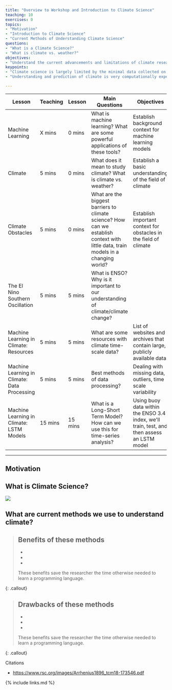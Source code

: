 ```yaml
---
title: "Overview to Workshop and Introduction to Climate Science"
teaching: 10
exercises: 0
topics:
- "Motivation" 
- "Introduction to Climate Science"
- "Current Methods of Understanding Climate Science"
questions: 
- "What is a Climate Science?"
- "What is climate vs. weather?"
objectives:
- "Understand the current advancements and limitations of climate research"
keypoints:
- "Climate science is largely limited by the minimal data collected on timescales necessary to assess long-scale patterns."
- "Understanding and prediction of climate is very computationally expensive and still very limited."

---
```


| Lesson        | Teaching | Lesson | Main Questions                  | Objectives                       |
| -----------   | -------- |------- |-------------------------------- |--------------------------------- |
| Machine Learning | X mins | 0 mins | What is machine learning? What are some powerful applications of these tools? | Establish background context for machine learning models| 
| Climate  | 5 mins | 0 mins | What does it mean to study climate? What is climate vs. weather? | Establish a basic understanding of the field of climate|
| Climate Obstacles | 5 mins | 0 mins | What are the biggest barriers to climate science? How can we establish context with little data, train models in a changing world? | Establish important context for obstacles in the field of climate|
| The El Nino Southern Oscillation | 5 mins | 5 mins | What is ENSO? Why is it important to our understanding of climate/climate change?| | 
| Machine Learning in Climate: Resources | 5 mins | 5 mins | What are some resources with climate time-scale data? | List of websites and archives that contain large, publicly available data|
| Machine Learning in Climate: Data Processing | 5 mins | 5 mins | Best methods of data processing? | Dealing with missing data, outliers, time scale variability|
| Machine Learning in Climate: LSTM Models | 15 mins | 15 mins | What is a Long-Short Term Model? How can we use this for time-series analysis?| Using buoy data within the ENSO 3.4 index, we'll train, test, and then assess an LSTM model |

---

## Motivation



## What is Climate Science?



<a href="{{ page.root }}/fig/01climatevsweather.jpg">
 <img src="{{ page.root }}/fig/01climatevsweather.jpg"/>
</a>

## What are current methods we use to understand climate? 



> ## Benefits of these methods
>
> 
> - 
> - 
> - 
> 
> These benefits save the researcher the time otherwise needed to learn a programming language.
> 
{: .callout}

> ## Drawbacks of these methods
>
> 
> - 
> - 
> - 
> 
> These benefits save the researcher the time otherwise needed to learn a programming language.
> 
{: .callout}




Citations
- https://www.rsc.org/images/Arrhenius1896_tcm18-173546.pdf

{% include links.md %}
